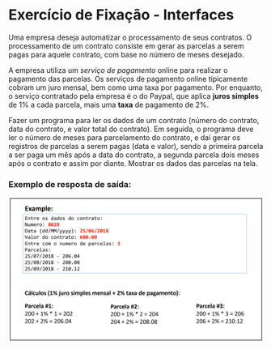 # Exercício de Fixação - Interfaces
Uma empresa deseja automatizar o processamento de seus contratos. O processamento de um contrato consiste em gerar as parcelas a serem pagas para aquele contrato, com base no
número de meses desejado.

A empresa utiliza um _serviço de pagamento_ online para realizar o pagamento das parcelas.
Os serviços de pagamento online tipicamente cobram um juro mensal, bem como uma taxa
por pagamento. Por enquanto, o serviço contratado pela empresa é o do Paypal, que aplica
**juros simples** de 1% a cada parcela, mais uma **taxa** de pagamento de 2%.

Fazer um programa para ler os dados de um contrato (número do contrato, data do contrato,
e valor total do contrato). Em seguida, o programa deve ler o número de meses para
parcelamento do contrato, e daí gerar os registros de parcelas a serem pagas (data e valor),
sendo a primeira parcela a ser paga um mês após a data do contrato, a segunda parcela dois
meses após o contrato e assim por diante. Mostrar os dados das parcelas na tela.

### Exemplo de resposta de saída:
![image](./18-output.png)